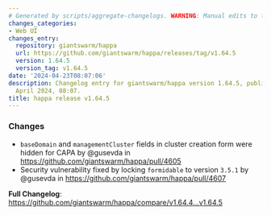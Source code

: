 ```yaml
---
# Generated by scripts/aggregate-changelogs. WARNING: Manual edits to this files will be overwritten.
changes_categories:
- Web UI
changes_entry:
  repository: giantswarm/happa
  url: https://github.com/giantswarm/happa/releases/tag/v1.64.5
  version: 1.64.5
  version_tag: v1.64.5
date: '2024-04-23T08:07:06'
description: Changelog entry for giantswarm/happa version 1.64.5, published on 23
  April 2024, 08:07.
title: happa release v1.64.5
---
```


<!-- Release notes generated using configuration in .github/release.yml at main -->

### Changes
* `baseDomain` and `managementCluster` fields in cluster creation form were hidden for CAPA by @gusevda in https://github.com/giantswarm/happa/pull/4605
* Security vulnerability fixed by locking `formidable` to version `3.5.1` by @gusevda in https://github.com/giantswarm/happa/pull/4607


**Full Changelog**: https://github.com/giantswarm/happa/compare/v1.64.4...v1.64.5
